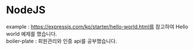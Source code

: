 # NodeJS
example : https://expressjs.com/ko/starter/hello-world.html를 참고하여 Hello world 예제를 했습니다.
<br>
boiler-plate : 회원관리와 인증 api를 공부했습니다.
